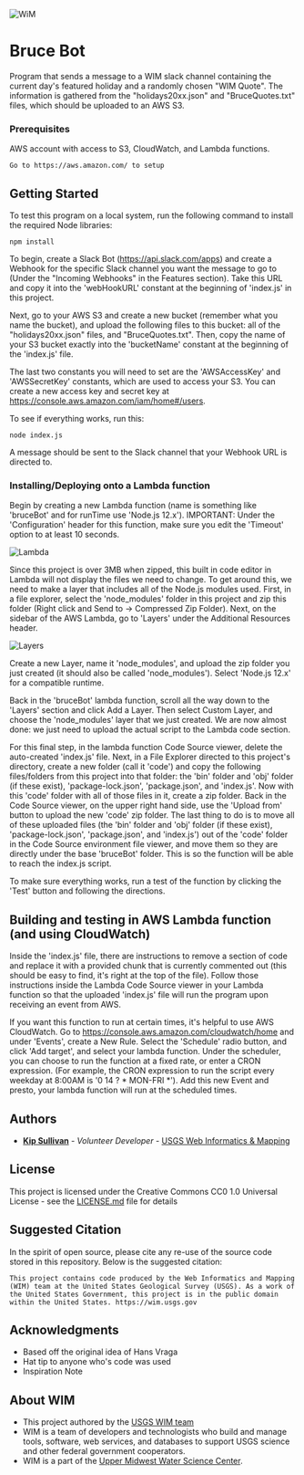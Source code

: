 
![WiM](wim.png)

# Bruce Bot

Program that sends a message to a WIM slack channel containing the current day's featured holiday and a randomly chosen "WIM Quote". The
information is gathered from the "holidays20xx.json" and "BruceQuotes.txt" files, which should be uploaded to an AWS S3.

### Prerequisites

AWS account with access to S3, CloudWatch, and Lambda functions. 

```
Go to https://aws.amazon.com/ to setup
```

## Getting Started

To test this program on a local system, run the following command to install the required Node libraries:

```
npm install
```

To begin, create a Slack Bot (https://api.slack.com/apps) and create a Webhook for the specific Slack channel you want the message to go to 
(Under the "Incoming Webhooks" in the Features section). Take this URL and copy it into the 'webHookURL' constant at the beginning
of 'index.js' in this project. 

Next, go to your AWS S3 and create a new bucket (remember what you name the bucket), and upload the following
files to this bucket: all of the "holidays20xx.json" files, and "BruceQuotes.txt". Then, copy the name of your S3 bucket exactly into the
'bucketName' constant at the beginning of the 'index.js' file. 

The last two constants you will need to set are the 'AWSAccessKey' and
'AWSSecretKey' constants, which are used to access your S3. You can create a new access key and secret key
at https://console.aws.amazon.com/iam/home#/users. 

To see if everything works, run this:
```
node index.js
``` 
A message should be sent to the Slack channel that your Webhook URL is directed to. 

### Installing/Deploying onto a Lambda function

Begin by creating a new Lambda function (name is something like 'bruceBot' and for runTime use 'Node.js 12.x'). IMPORTANT: 
Under the 'Configuration' header for this function, make sure you edit the 'Timeout' option to at least 10 seconds.

![Lambda](lambdatimeout.PNG)

Since this project is over 3MB when zipped, this built in code editor in Lambda will not display the files we need to change. To get around this,
we need to make a layer that includes all of the Node.js modules used. First, in a file explorer, select the 'node_modules' folder in this
project and zip this folder (Right click and Send to -> Compressed Zip Folder). Next, on the sidebar of the AWS Lambda, 
go to 'Layers' under the Additional Resources header.

![Layers](layers.png)

Create a new Layer, name it 'node_modules', and upload the zip folder you just created (it should also be called 'node_modules').
Select 'Node.js 12.x' for a compatible runtime.

Back in the 'bruceBot' lambda function, scroll all the way down to the 'Layers' section and click Add a Layer. Then select Custom Layer,
and choose the 'node_modules' layer that we just created. We are now almost done: we just need to upload the actual script to the 
Lambda code section.

For this final step, in the lambda function Code Source viewer, delete the auto-created 'index.js' file. Next, in a File Explorer directed
to this project's directory, create a new folder (call it 'code') and copy the following files/folders from this project into that folder: 
the 'bin' folder and 'obj' folder (if these exist), 'package-lock.json', 'package.json', and 'index.js'. Now with this 'code' folder with all
of those files in it, create a zip folder. Back in the Code Source viewer, on the upper right hand side, use the 'Upload from' button to upload
the new 'code' zip folder. The last thing to do is to move all of these uploaded files (the 'bin' folder and 'obj' folder (if these exist), 'package-lock.json', 'package.json', 
and 'index.js') out of the 'code' folder in the Code Source environment file viewer, and move them so they are directly under
the base 'bruceBot' folder. This is so the function will be able to reach the index.js script. 

To make sure everything works, run a test of the function by clicking the 'Test' button and following the directions.

## Building and testing in AWS Lambda function (and using CloudWatch)

Inside the 'index.js' file, there are instructions to remove a section of code and replace it with a provided chunk that is currently
commented out (this should be easy to find, it's right at the top of the file). Follow those instructions inside the Lambda Code Source
viewer in your Lambda function so that the uploaded 'index.js' file will run the program upon receiving an event from AWS. 

If you want this function to run at certain times, it's helpful to use AWS CloudWatch. Go to https://console.aws.amazon.com/cloudwatch/home 
and under 'Events', create a New Rule. Select the 'Schedule' radio button, and click 'Add target', and select your lambda function. Under
the scheduler, you can choose to run the function at a fixed rate, or enter a CRON expression. (For example, the CRON expression to run
the script every weekday at 8:00AM is '0 14 ? * MON-FRI *'). Add this new Event and presto, your lambda function will run at the scheduled
times.

## Authors

* **[Kip Sullivan](https://github.com/KipSullivan)**  - *Volunteer Developer* - [USGS Web Informatics & Mapping](https://wim.usgs.gov/)

## License

This project is licensed under the Creative Commons CC0 1.0 Universal License - see the [LICENSE.md](LICENSE.md) file for details

## Suggested Citation
In the spirit of open source, please cite any re-use of the source code stored in this repository. Below is the suggested citation:

`This project contains code produced by the Web Informatics and Mapping (WIM) team at the United States Geological Survey (USGS). As a work of the United States Government, this project is in the public domain within the United States. https://wim.usgs.gov`


## Acknowledgments

* Based off the original idea of Hans Vraga
* Hat tip to anyone who's code was used
* Inspiration Note

## About WIM
* This project authored by the [USGS WIM team](https://wim.usgs.gov)
* WIM is a team of developers and technologists who build and manage tools, software, web services, and databases to support USGS science and other federal government cooperators.
* WIM is a part of the [Upper Midwest Water Science Center](https://www.usgs.gov/centers/wisconsin-water-science-center).
